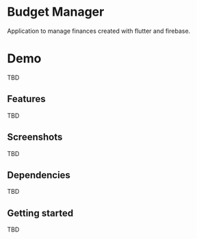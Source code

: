 # Budget Manager
Application to manage finances created with flutter and firebase.

# Demo

TBD

## Features

TBD

## Screenshots

TBD

## Dependencies

TBD

## Getting started

TBD